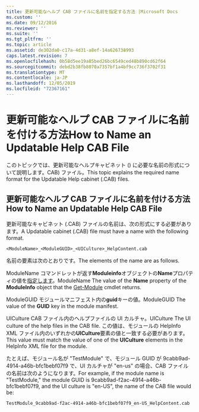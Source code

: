 ```yaml
---
title: 更新可能なヘルプ CAB ファイルに名前を指定する方法 |Microsoft Docs
ms.custom: ''
ms.date: 09/12/2016
ms.reviewer: ''
ms.suite: ''
ms.tgt_pltfrm: ''
ms.topic: article
ms.assetid: de302da0-c17a-4d31-a8ef-14a626738993
caps.latest.revision: 7
ms.openlocfilehash: 0b58d5ee19a85bed26bc6549ced48b890cd62f64
ms.sourcegitcommit: debd2b38fb8070a7357bf1a4bf9cc736f3702f31
ms.translationtype: MT
ms.contentlocale: ja-JP
ms.lasthandoff: 12/05/2019
ms.locfileid: "72367161"
---
```

# <a name="how-to-name-an-updatable-help-cab-file"></a><span data-ttu-id="2d4d3-102">更新可能なヘルプ CAB ファイルに名前を付ける方法</span><span class="sxs-lookup"><span data-stu-id="2d4d3-102">How to Name an Updatable Help CAB File</span></span>

<span data-ttu-id="2d4d3-103">このトピックでは、更新可能なヘルプキャビネット () に必要な名前の形式について説明します。CAB) ファイル。</span><span class="sxs-lookup"><span data-stu-id="2d4d3-103">This topic explains the required name format for the Updatable Help cabinet (.CAB) files.</span></span>

## <a name="how-to-name-an-updatable-help-cab-file"></a><span data-ttu-id="2d4d3-104">更新可能なヘルプ CAB ファイルに名前を付ける方法</span><span class="sxs-lookup"><span data-stu-id="2d4d3-104">How to Name an Updatable Help CAB File</span></span>

<span data-ttu-id="2d4d3-105">更新可能なキャビネット (.CAB) ファイルの名前は、次の形式にする必要があります。</span><span class="sxs-lookup"><span data-stu-id="2d4d3-105">A Updatable cabinet (.CAB) file must have a name with the following format.</span></span>

`<ModuleName>_<ModuleGUID>_<UICulture>_HelpContent.cab`

<span data-ttu-id="2d4d3-106">名前の要素は次のとおりです。</span><span class="sxs-lookup"><span data-stu-id="2d4d3-106">The elements of the name are as follows.</span></span>

<span data-ttu-id="2d4d3-107">ModuleName コマンドレットが返す**Moduleinfo**オブジェクトの**Name**プロパティの値を[指定します](/powershell/module/Microsoft.PowerShell.Core/Get-Module)。</span><span class="sxs-lookup"><span data-stu-id="2d4d3-107">ModuleName The value of the **Name** property of the **ModuleInfo** object that the [Get-Module](/powershell/module/Microsoft.PowerShell.Core/Get-Module) cmdlet returns.</span></span>

<span data-ttu-id="2d4d3-108">ModuleGUID モジュールマニフェスト内の**guid**キーの値。</span><span class="sxs-lookup"><span data-stu-id="2d4d3-108">ModuleGUID The value of the **GUID** key in the module manifest.</span></span>

<span data-ttu-id="2d4d3-109">UICulture CAB ファイル内のヘルプファイルの UI カルチャ。</span><span class="sxs-lookup"><span data-stu-id="2d4d3-109">UICulture The UI culture of the help files in the CAB file.</span></span> <span data-ttu-id="2d4d3-110">この値は、モジュールの HelpInfo XML ファイル内のいずれかの**UICulture**要素の値と一致する必要があります。</span><span class="sxs-lookup"><span data-stu-id="2d4d3-110">This value must match the value of one of the **UICulture** elements in the HelpInfo XML file for the module.</span></span>

<span data-ttu-id="2d4d3-111">たとえば、モジュール名が "TestModule" で、モジュール GUID が 9cabb9ad-4914-a46b-bfc1bebf07f9 で、UI カルチャが "en-us" の場合、CAB ファイルの名前は次のようになります。</span><span class="sxs-lookup"><span data-stu-id="2d4d3-111">For example, if the module name is "TestModule," the module GUID is 9cabb9ad-f2ac-4914-a46b-bfc1bebf07f9, and the UI culture is "en-US", the name of the CAB file would be:</span></span>

`TestModule_9cabb9ad-f2ac-4914-a46b-bfc1bebf07f9_en-US_HelpContent.cab`